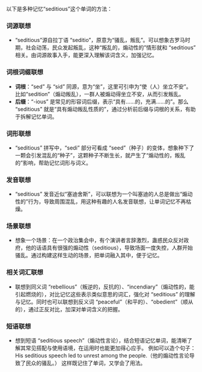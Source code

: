 以下是多种记忆“seditious”这个单词的方法：

### 词源联想
 - “seditious”源自拉丁语 “seditio”，原意为“骚乱，叛乱”。可以想象古罗马时期，社会动荡，民众发起叛乱，这种“叛乱的，煽动性的”情形就和 “seditious” 相关。由词源故事入手，能更深入理解该词含义，加强记忆。

### 词根词缀联想
 - **词根**：“sed” 与 “sid” 同源，意为“坐”，这里可引申为“使（人）坐立不安”。比如“sedition”（煽动叛乱），一群人被煽动得坐立不安，从而引发叛乱。
 - **后缀**：“-ious” 是常见的形容词后缀，表示“具有……的，充满……的”。那么 “seditious” 就是“具有煽动叛乱性质的”，通过分析前后缀与词根的关系，有助于拆解记忆单词。

### 词形联想
 - “seditious” 拼写中，“sedi” 部分可看成 “seed”（种子）的变体，想象种下了一颗会引发混乱的“种子”，这颗种子不断生长，就产生了“煽动性的，叛乱的”影响，帮助记忆词形与词义。

### 发音联想
 - “seditious” 发音近似“塞迪舍斯”，可以联想为一个叫塞迪的人总是做出“煽动性的”行为，导致周围混乱，用这种有趣的人名发音联想，让单词记忆不再枯燥。

### 场景联想
 - 想象一个场景：在一个政治集会中，有个演讲者言辞激烈，蛊惑民众反对政府，他的话语具有很强的煽动性（seditious），导致场面一度失控，人群开始骚乱。通过构建这样生动的场景，把单词融入其中，便于记忆。

### 相关词汇联想
 - 联想到同义词 “rebellious”（叛逆的，反抗的）、“incendiary”（煽动性的，能引起燃烧的），对比记忆这些表示类似意思的词汇，强化对 “seditious” 的理解与记忆。同时也可以联想到反义词 “peaceful”（和平的）、“obedient”（顺从的），通过正反对比，加深对单词含义的把握。

### 短语联想
 - 想到短语 “seditious speech”（煽动性言论），结合短语记忆单词，能清晰了解其常见搭配与使用语境，在运用时也能更加得心应手。 例如可以造个句子：His seditious speech led to unrest among the people.（他的煽动性言论导致了民众的骚乱。） 这样既记住了单词，又学会了用法。 